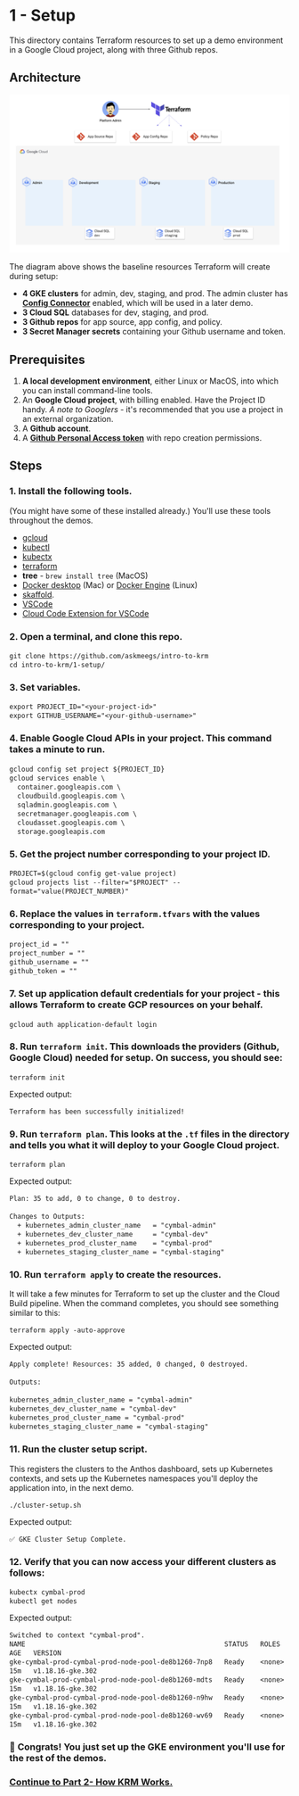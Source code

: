 # 1 - Setup 

This directory contains Terraform resources to set up a demo environment in a Google Cloud project, along with three Github repos. 

## Architecture 

![screenshot1](screenshots/architecture.jpg)

The diagram above shows the baseline resources Terraform will create during setup: 

- **4 GKE clusters** for admin, dev, staging, and prod. The admin cluster has [**Config Connector**](https://cloud.google.com/config-connector/docs/overview) enabled, which will be used in a later demo.
- **3 Cloud SQL** databases for dev, staging, and prod. 
- **3 Github repos** for app source, app config, and policy. 
- **3 Secret Manager secrets** containing your Github username and token. 

## Prerequisites 

1. **A local development environment**, either Linux or MacOS, into which you can install command-line tools. 
2. An **Google Cloud project**, with billing enabled. Have the Project ID handy. *A note to Googlers* - it's recommended that you use a project in an external organization. 
3. A **Github account**. 
4. A [**Github Personal Access token**](https://docs.github.com/en/github/authenticating-to-github/creating-a-personal-access-token) with repo creation permissions. 

## Steps 

### 1. Install the following tools. 

(You might have some of these installed already.) You'll use these tools throughout the demos. 

- [gcloud](https://cloud.google.com/sdk/docs/install)
- [kubectl](https://cloud.google.com/sdk/gcloud/reference/components/install)
- [kubectx](https://github.com/ahmetb/kubectx#installation)
- [terraform](https://learn.hashicorp.com/tutorials/terraform/install-cli) 
- **tree** - `brew install tree` (MacOS)
- [Docker desktop](https://www.docker.com/products/docker-desktop) (Mac) or [Docker Engine](https://docs.docker.com/engine/install/ubuntu/) (Linux)
- [skaffold](https://skaffold.dev/docs/install/). 
- [VSCode](https://code.visualstudio.com/Download)
- [Cloud Code Extension for VSCode](https://cloud.google.com/code/docs/vscode/install) 


### 2. **Open a terminal, and clone this repo.**

```
git clone https://github.com/askmeegs/intro-to-krm
cd intro-to-krm/1-setup/ 
```

###  3. **Set variables**. 

```
export PROJECT_ID="<your-project-id>" 
export GITHUB_USERNAME="<your-github-username>"
```

###  4. **Enable Google Cloud APIs** in your project. This command takes a minute to run.

```
gcloud config set project ${PROJECT_ID}
gcloud services enable \
  container.googleapis.com \
  cloudbuild.googleapis.com \
  sqladmin.googleapis.com \
  secretmanager.googleapis.com \
  cloudasset.googleapis.com \
  storage.googleapis.com
```

### 5. **Get the project number corresponding to your project ID.** 

```
PROJECT=$(gcloud config get-value project)
gcloud projects list --filter="$PROJECT" --format="value(PROJECT_NUMBER)"
```

### 6. **Replace the values in `terraform.tfvars`** with the values corresponding to your project. 

```
project_id = ""
project_number = ""
github_username = ""
github_token = ""
```

### 7. **Set up application default credentials** for your project - this allows Terraform to create GCP resources on your behalf. 

```
gcloud auth application-default login
```

### 8. **Run `terraform init`.** This downloads the providers (Github, Google Cloud) needed for setup. On success, you should see: 

```
terraform init 
```

Expected output: 

```
Terraform has been successfully initialized!
```

### 9. **Run `terraform plan`.** This looks at the `.tf` files in the directory and tells you what it will deploy to your Google Cloud project. 


```
terraform plan
```

Expected output: 

```
Plan: 35 to add, 0 to change, 0 to destroy.

Changes to Outputs:
  + kubernetes_admin_cluster_name   = "cymbal-admin"
  + kubernetes_dev_cluster_name     = "cymbal-dev"
  + kubernetes_prod_cluster_name    = "cymbal-prod"
  + kubernetes_staging_cluster_name = "cymbal-staging"

```

### 10.  **Run `terraform apply`** to create the resources.

It will take a few minutes for Terraform to set up the cluster and the Cloud Build pipeline. When the command completes, you should see something similar to this: 

```
terraform apply -auto-approve
```

Expected output: 

```
Apply complete! Resources: 35 added, 0 changed, 0 destroyed.

Outputs:

kubernetes_admin_cluster_name = "cymbal-admin"
kubernetes_dev_cluster_name = "cymbal-dev"
kubernetes_prod_cluster_name = "cymbal-prod"
kubernetes_staging_cluster_name = "cymbal-staging"
```


### 11. **Run the cluster setup script.** 

This registers the clusters to the Anthos dashboard, sets up Kubernetes contexts, and sets up the Kubernetes namespaces you'll deploy the application into, in the next demo.

```
./cluster-setup.sh
```

Expected output: 

```
✅ GKE Cluster Setup Complete.
```

###  12.  **Verify that you can now access your different clusters as follows:** 

```
kubectx cymbal-prod 
kubectl get nodes
```

Expected output: 

```
Switched to context "cymbal-prod".
NAME                                                  STATUS   ROLES    AGE   VERSION
gke-cymbal-prod-cymbal-prod-node-pool-de8b1260-7np8   Ready    <none>   15m   v1.18.16-gke.302
gke-cymbal-prod-cymbal-prod-node-pool-de8b1260-mdts   Ready    <none>   15m   v1.18.16-gke.302
gke-cymbal-prod-cymbal-prod-node-pool-de8b1260-n9hw   Ready    <none>   15m   v1.18.16-gke.302
gke-cymbal-prod-cymbal-prod-node-pool-de8b1260-wv69   Ready    <none>   15m   v1.18.16-gke.302
```

###  🎊 **Congrats**! You just set up the GKE environment you'll use for the rest of the demos.

###  **[Continue to Part 2- How KRM Works.](/2-how-krm-works/)**
